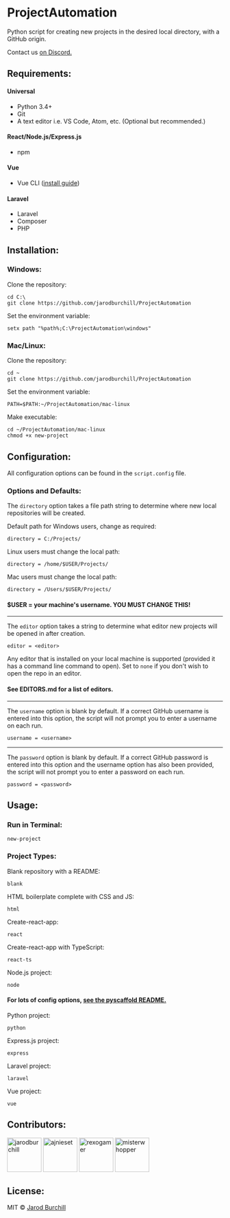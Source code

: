 # ProjectAutomation
Python script for creating new projects in the desired local directory, with a GitHub origin.  
  
Contact us [on Discord.](https://discord.gg/eqWstJu)
## Requirements:
#### Universal
- Python 3.4+
- Git
- A text editor i.e. VS Code, Atom, etc. (Optional but recommended.)
#### React/Node.js/Express.js
- npm
#### Vue
- Vue CLI ([install guide](https://cli.vuejs.org/guide/installation.html))
#### Laravel
- Laravel
- Composer
- PHP
## Installation:
### Windows:
Clone the repository:
```
cd C:\
git clone https://github.com/jarodburchill/ProjectAutomation
```
Set the environment variable:
```
setx path "%path%;C:\ProjectAutomation\windows"
```
### Mac/Linux:
Clone the repository:
```
cd ~
git clone https://github.com/jarodburchill/ProjectAutomation
```
Set the environment variable:
```
PATH=$PATH:~/ProjectAutomation/mac-linux
```
Make executable:
```
cd ~/ProjectAutomation/mac-linux
chmod +x new-project
```
## Configuration:
All configuration options can be found in the `script.config` file.
### Options and Defaults:
The `directory` option takes a file path string to determine where new local repositories will be created.  
  
Default path for Windows users, change as required:
```
directory = C:/Projects/
```
Linux users must change the local path:
```
directory = /home/$USER/Projects/
```
Mac users must change the local path:
```
directory = /Users/$USER/Projects/
```
#### $USER = your machine's username. YOU MUST CHANGE THIS!  
-----------------------------
The `editor` option takes a string to determine what editor new projects will be opened in after creation.
```
editor = <editor>
```
Any editor that is installed on your local machine is supported (provided it has a command line command to open). Set to `none` if you don't wish to open the repo in an editor.
#### See EDITORS.md for a list of editors.
-----------------------------
The `username` option is blank by default. If a correct GitHub username is entered into this option, the script will not prompt you to enter a username on each run.  
```
username = <username>
```
-----------------------------
The `password` option is blank by default. If a correct GitHub password is entered into this option and the username option has also been provided, the script will not prompt you to enter a password on each run.  
```
password = <password>
```

## Usage:
### Run in Terminal:
```
new-project
```
### Project Types:
Blank repository with a README:
```
blank
```
HTML boilerplate complete with CSS and JS:
```
html
```
Create-react-app:
```
react
```
Create-react-app with TypeScript:
```
react-ts
```
Node.js project:
```
node
```
#### For lots of config options, [see the pyscaffold README.](https://github.com/pyscaffold/pyscaffold#configuration--packaging)
Python project:
```
python
```
Express.js project:
```
express
```
Laravel project:
```
laravel
```
Vue project:
```
vue
```
## Contributors:
<a href="https://github.com/jarodburchill"><img src="https://avatars.githubusercontent.com/u/37840393?v=3" title="jarodburchill" width="80" height="80"></a>
<a href="https://github.com/ajnieset"><img src="https://avatars.githubusercontent.com/u/40476295?v=3" title="ajnieset" width="80" height="80"></a>
<a href="https://github.com/rexogamer"><img src="https://avatars.githubusercontent.com/u/42586271?v=3" title="rexogamer" width="80" height="80"></a>
<a href="https://github.com/misterwhopper"><img src="https://avatars.githubusercontent.com/u/25962309?v=3" title="misterwhopper" width="80" height="80"></a>
## License:
MIT © [Jarod Burchill](http://burchilldevelopment.com)

